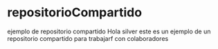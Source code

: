 # repositorioCompartido
ejemplo de repositorio compartido
Hola silver este es un ejemplo de un repositorio compartido para trabajarf con colaboradores 

